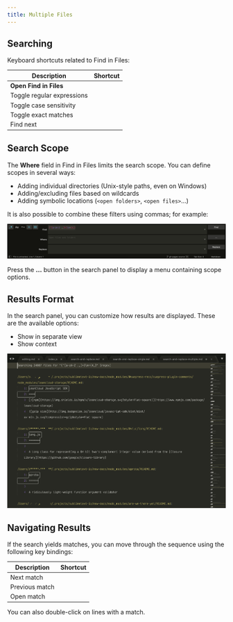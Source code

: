 ```yaml
---
title: Multiple Files
---
```


## Searching

Keyboard shortcuts related to Find in Files:

| Description                | Shortcut                 |
| -------------------------- | ------------------------ |
| **Open Find in Files**     | <Key k="ctrl+shift+f" /> |
| Toggle regular expressions | <Key k="alt+r" />        |
| Toggle case sensitivity    | <Key k="alt+c" />        |
| Toggle exact matches       | <Key k="alt+w" />        |
| Find next                  | <Key k="Enter" />        |


## Search Scope

The **Where** field in Find in Files
limits the search scope.
You can define scopes in several ways:

- Adding individual directories (Unix-style paths, even on Windows)
- Adding/excluding files based on wildcards
- Adding symbolic locations (`<open folders>`, `<open files>`...)

It is also possible to combine these filters using commas; for example:

![Search Patterns](../images/2_3-search-filters.png)

Press the **...** button in the search panel
to display a menu containing scope options.


## Results Format

In the search panel, you can customize
how results are displayed.
These are the available options:

- Show in separate view
- Show context

![Search Results](../images/2_3-search-results-pattern.png)


## Navigating Results

If the search yields matches,
you can move through the sequence
using the following key bindings:

| Description    | Shortcut             |
| -------------- | -------------------- |
| Next match     | <Key k="f4" />       |
| Previous match | <Key k="shift+f4" /> |
| Open match     | <Key k="enter" />    |

You can also double-click
on lines with a match.

